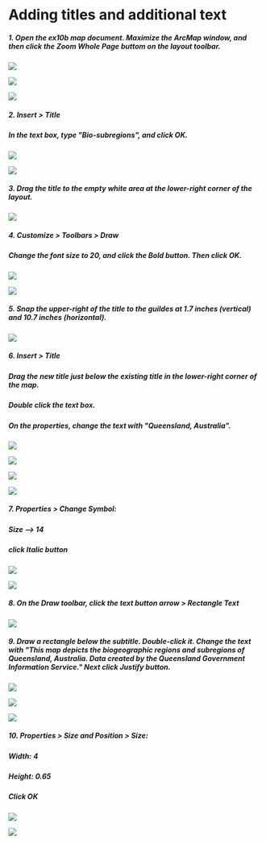 # Adding titles and additional text

##### 1. Open the ex10b map document. Maximize the ArcMap window, and then click the Zoom Whole Page buttom on the layout toolbar.

![](./img/ArcGis-10b-01.png)

![](./img/ArcGis-10b-02.png)

![](./img/ArcGis-10b-03.png)

##### 2. Insert > Title
##### In the text box, type "Bio-subregions", and click OK.

![](./img/ArcGis-10b-04.png)

![](./img/ArcGis-10b-05.png)

##### 3. Drag the title to the empty white area at the lower-right corner of the layout.

![](./img/ArcGis-10b-06.png)

##### 4. Customize > Toolbars > Draw
##### Change the font size to 20, and click the Bold button. Then click OK.

![](./img/ArcGis-10b-07.png)

![](./img/ArcGis-10b-08.png)

##### 5. Snap the upper-right of the title to the guildes at 1.7 inches (vertical) and 10.7 inches (horizontal).

![](./img/ArcGis-10b-09.png)

##### 6. Insert > Title
##### Drag the new title just below the existing title in the lower-right corner of the map.
##### Double click the text box. 
##### On the properties, change the text with "Queensland, Australia".

![](./img/ArcGis-10b-10.png)

![](./img/ArcGis-10b-11.png)

![](./img/ArcGis-10b-12.png)

![](./img/ArcGis-10b-13.png)

##### 7. Properties > Change Symbol:
##### Size --> 14
##### click Italic button

![](./img/ArcGis-10b-14.png)

![](./img/ArcGis-10b-15.png)

##### 8. On the Draw toolbar, click the text button arrow > Rectangle Text

![](./img/ArcGis-10b-16.png)

##### 9. Draw a rectangle below the subtitle. Double-click it. Change the text with "This map depicts the biogeographic regions and subregions of Queensland, Australia. Data created by the Queensland Government Information Service." Next click Justify button.

![](./img/ArcGis-10b-17.png)

![](./img/ArcGis-10b-18.png)

![](./img/ArcGis-10b-19.png)

##### 10. Properties > Size and Position > Size:
##### Width: 4
##### Height: 0.65
##### Click OK

![](./img/ArcGis-10b-20.png)

![](./img/ArcGis-10b-21.png)
















